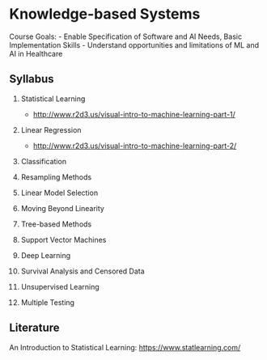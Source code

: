 # Knowledge-based Systems

Course Goals:
    - Enable Specification of Software and AI Needs, Basic Implementation Skills
    - Understand opportunities and limitations of ML and AI in Healthcare

## Syllabus

1. Statistical Learning
    - http://www.r2d3.us/visual-intro-to-machine-learning-part-1/

2. Linear Regression
    - http://www.r2d3.us/visual-intro-to-machine-learning-part-2/

3. Classification

4. Resampling Methods

5. Linear Model Selection

6. Moving Beyond Linearity

7. Tree-based Methods

8. Support Vector Machines

9. Deep Learning

10. Survival Analysis and Censored Data

11. Unsupervised Learning

12. Multiple Testing


## Literature

An Introduction to Statistical Learning: https://www.statlearning.com/
